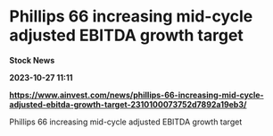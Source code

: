 # Phillips 66 increasing mid-cycle adjusted EBITDA growth target
**Stock News**

**2023-10-27 11:11**

**https://www.ainvest.com/news/phillips-66-increasing-mid-cycle-adjusted-ebitda-growth-target-2310100073752d7892a19eb3/**

Phillips 66 increasing mid-cycle adjusted EBITDA growth target